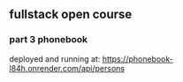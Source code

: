 ## fullstack open course
### part 3 phonebook

deployed and running at: https://phonebook-l84h.onrender.com/api/persons


